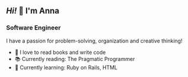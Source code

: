 ##  _Hi!_ 👋  I'm Anna

### Software Engineer

I have a passion for problem-solving, organization and creative thinking!

- 🌟 I love to read books and write code
- 📚 Currently reading: The Pragmatic Programmer
- 🌱 Currently learning: Ruby on Rails, HTML

<!--
**annatoman/annatoman** is a ✨ _special_ ✨ repository because its `README.md` (this file) appears on your GitHub profile.

Here are some ideas to get you started:

- 🔭 I’m currently working on ...
- 🌱 I’m currently learning ...
- 👯 I’m looking to collaborate on ...
- 🤔 I’m looking for help with ...
- 💬 Ask me about ...
- 📫 How to reach me: ...
- 😄 Pronouns: ...
- ⚡ Fun fact: ...
-->
